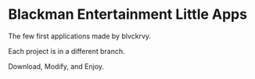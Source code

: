 # Blackman Entertainment Little Apps

The few first applications made by blvckrvy.

Each project is in a different branch.

Download, Modify, and Enjoy.
